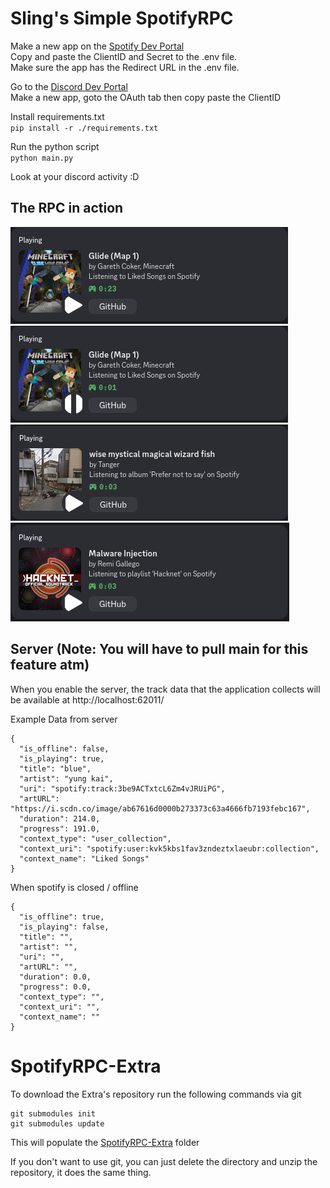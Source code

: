# Sling's Simple SpotifyRPC  
  
Make a new app on the [Spotify Dev Portal](https://developer.spotify.com/dashboard)  
Copy and paste the ClientID and Secret to the .env file.  
Make sure the app has the Redirect URL in the .env file.  
  
Go to the [Discord Dev Portal](https://discord.com/developers/applications)  
Make a new app, goto the OAuth tab then copy paste the ClientID  
  
Install requirements.txt  
`pip install -r ./requirements.txt`  
  
Run the python script  
`python main.py`  
  
Look at your discord activity :D

## The RPC in action
![Playing from liked songs](https://github.com/Slingexe/SpotifyRPC/blob/main/.github/readme-screenshots/playing1.png)
![Paused from liked songs](https://github.com/Slingexe/SpotifyRPC/blob/main/.github/readme-screenshots/paused1.png)
![Playing from album](https://github.com/Slingexe/SpotifyRPC/blob/main/.github/readme-screenshots/playing-album.png)
![Playing from playlist](https://github.com/Slingexe/SpotifyRPC/blob/main/.github/readme-screenshots/playing-playlist.png)

## Server (Note: You will have to pull main for this feature atm)
When you enable the server, the track data that the application collects will be available at http://localhost:62011/  
  
Example Data from server  
```
{
  "is_offline": false,
  "is_playing": true,
  "title": "blue",
  "artist": "yung kai",
  "uri": "spotify:track:3be9ACTxtcL6Zm4vJRUiPG",
  "artURL": "https://i.scdn.co/image/ab67616d0000b273373c63a4666fb7193febc167",
  "duration": 214.0,
  "progress": 191.0,
  "context_type": "user_collection",
  "context_uri": "spotify:user:kvk5kbs1fav3zndeztxlaeubr:collection",
  "context_name": "Liked Songs"
}
```
  
When spotify is closed / offline  
```
{
  "is_offline": true,
  "is_playing": false,
  "title": "",
  "artist": "",
  "uri": "",
  "artURL": "",
  "duration": 0.0,
  "progress": 0.0,
  "context_type": "",
  "context_uri": "",
  "context_name": ""
}
```

# SpotifyRPC-Extra
To download the Extra's repository run the following commands via git  
```
git submodules init
git submodules update
```  
This will populate the [SpotifyRPC-Extra](https://github.com/Slingexe/SpotifyRPC-Extra) folder  
  
If you don't want to use git, you can just delete the directory and unzip the repository, it does the same thing.  